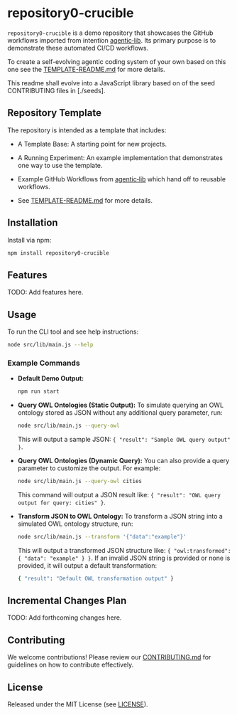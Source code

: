 # repository0-crucible

`repository0-crucible` is a demo repository that showcases the GitHub workflows imported from intentïon [agentic‑lib](https://github.com/xn-intenton-z2a/agentic-lib). Its primary purpose is to demonstrate these automated CI/CD workflows.

To create a self-evolving agentic coding system of your own based on this one see the [TEMPLATE-README.md](./TEMPLATE-README.md) for more details.

This readme shall evolve into a JavaScript library based on of the seed CONTRIBUTING files in [./seeds].

## Repository Template

The repository is intended as a template that includes:
* A Template Base: A starting point for new projects.
* A Running Experiment: An example implementation that demonstrates one way to use the template.
* Example GitHub Workflows from [agentic‑lib](https://github.com/xn-intenton-z2a/agentic-lib) which hand off to reusable workflows.

* See [TEMPLATE-README.md](./TEMPLATE-README.md) for more details.

## Installation

Install via npm:

```bash
npm install repository0-crucible
```

## Features

TODO: Add features here.

## Usage

To run the CLI tool and see help instructions:

```bash
node src/lib/main.js --help
```

### Example Commands

- **Default Demo Output:**
  ```bash
  npm run start
  ```

- **Query OWL Ontologies (Static Output):**
  To simulate querying an OWL ontology stored as JSON without any additional query parameter, run:
  ```bash
  node src/lib/main.js --query-owl
  ```
  This will output a sample JSON: `{ "result": "Sample OWL query output" }`.

- **Query OWL Ontologies (Dynamic Query):**
  You can also provide a query parameter to customize the output. For example:
  ```bash
  node src/lib/main.js --query-owl cities
  ```
  This command will output a JSON result like: `{ "result": "OWL query output for query: cities" }`.

- **Transform JSON to OWL Ontology:**
  To transform a JSON string into a simulated OWL ontology structure, run:
  ```bash
  node src/lib/main.js --transform '{"data":"example"}'
  ```
  This will output a transformed JSON structure like: `{ "owl:transformed": { "data": "example" } }`.
  If an invalid JSON string is provided or none is provided, it will output a default transformation:
  ```bash
  { "result": "Default OWL transformation output" }
  ```

## Incremental Changes Plan

TODO: Add forthcoming changes here.

## Contributing

We welcome contributions! Please review our [CONTRIBUTING.md](./CONTRIBUTING.md) for guidelines on how to contribute effectively.

## License

Released under the MIT License (see [LICENSE](./LICENSE)).

